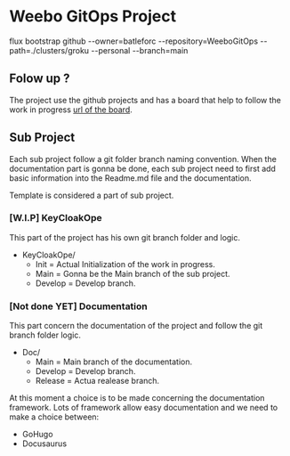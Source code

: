 # Weebo GitOps Project

flux bootstrap github --owner=batleforc --repository=WeeboGitOps --path=./clusters/groku --personal --branch=main

## Folow up ?

The project use the github projects and has a board that help to follow the work in progress [url of the board](https://github.com/batleforc/WeeboGitOps/projects/1).

## Sub Project

Each sub project follow a git folder branch naming convention. When the documentation part is gonna be done, each sub project need to first add basic information into the Readme.md file and the documentation.

Template is considered a part of sub project.

### [W.I.P] KeyCloakOpe

This part of the project has his own git branch folder and logic.

- KeyCloakOpe/
  - Init = Actual Initialization of the work in progress.
  - Main = Gonna be the Main branch of the sub project.
  - Develop = Develop branch.

### [Not done YET] Documentation

This part concern the documentation of the project and follow the git branch folder logic.

- Doc/
  - Main = Main branch of the documentation.
  - Develop = Develop branch.
  - Release = Actua realease branch.

At this moment a choice is to be made concerning the documentation framework.
Lots of framework allow easy documentation and we need to make a choice between:

- GoHugo
- Docusaurus
